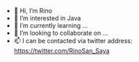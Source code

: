 - 👋 Hi, I’m  Rino
- 👀 I’m interested in  Java
- 🌱 I’m currently learning ...
- 💞️ I’m looking to collaborate on ...
- 📫  I can be contacted via twitter address: https://twitter.com/RinoSan_Saya

<!---
RinoElaina/RinoElaina is a ✨ special ✨ repository because its `README.md` (this file) appears on your GitHub profile.
You can click the Preview link to take a look at your changes.
--
